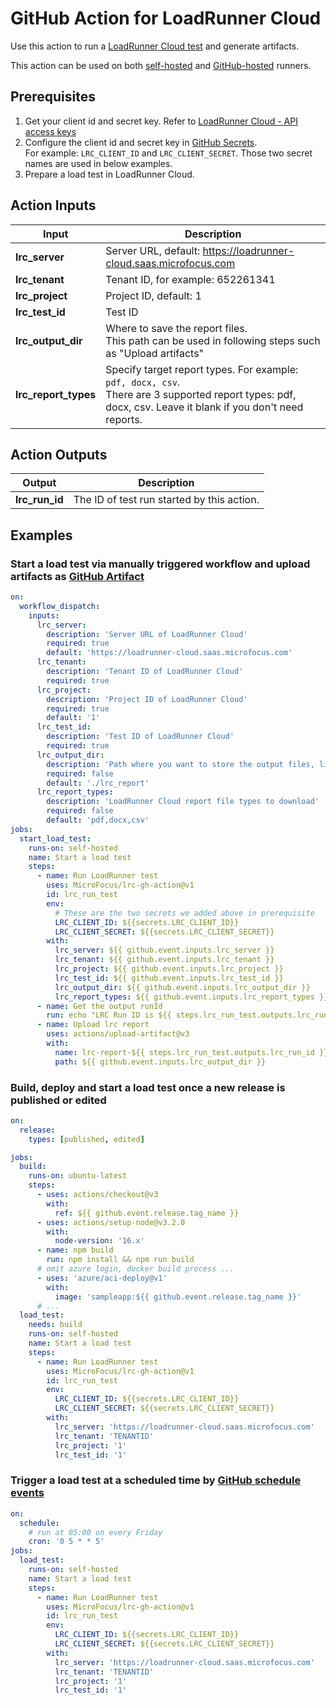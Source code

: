 # GitHub Action for LoadRunner Cloud

Use this action to run a [LoadRunner Cloud test](https://admhelp.microfocus.com/lrc/en/Latest/Content/Storm/t_run_load_test.htm) and generate artifacts.

This action can be used on both [self-hosted](https://docs.github.com/en/actions/hosting-your-own-runners) and [GitHub-hosted](https://docs.github.com/en/actions/using-github-hosted-runners) runners.

## Prerequisites

1. Get your client id and secret key. Refer to [LoadRunner Cloud - API access keys](https://admhelp.microfocus.com/lrc/en/Latest/Content/Storm/Admin-APIAccess.htm)
2. Configure the client id and secret key in [GitHub Secrets](https://docs.github.com/en/actions/security-guides/encrypted-secrets#creating-encrypted-secrets-for-a-repository).   
   For example: `LRC_CLIENT_ID` and `LRC_CLIENT_SECRET`. Those two secret names are used in below examples.
3. Prepare a load test in LoadRunner Cloud.

## Action Inputs

| Input                | Description                                                                                                                                                     |
|----------------------|-----------------------------------------------------------------------------------------------------------------------------------------------------------------|
| **lrc_server**       | Server URL, default: https://loadrunner-cloud.saas.microfocus.com                                                                                               |
| **lrc_tenant**       | Tenant ID, for example: 652261341                                                                                                                               |
| **lrc_project**      | Project ID, default: 1                                                                                                                                          |
| **lrc_test_id**      | Test ID                                                                                                                                                         |
| **lrc_output_dir**   | Where to save the report files. <br/>This path can be used in following steps such as "Upload artifacts"                                                        |
| **lrc_report_types** | Specify target report types. For example: `pdf, docx, csv`.  <br/>There are 3 supported report types: pdf, docx, csv. Leave it blank if you don't need reports. |

## Action Outputs

| Output         | Description                                |
|----------------|--------------------------------------------|
| **lrc_run_id** | The ID of test run started by this action. |

## Examples

### Start a load test via manually triggered workflow and upload artifacts as [GitHub Artifact](https://docs.github.com/en/actions/using-workflows/storing-workflow-data-as-artifacts)

```yml
on: 
  workflow_dispatch:
    inputs:
      lrc_server:
        description: 'Server URL of LoadRunner Cloud'
        required: true
        default: 'https://loadrunner-cloud.saas.microfocus.com'
      lrc_tenant:
        description: 'Tenant ID of LoadRunner Cloud'
        required: true
      lrc_project:
        description: 'Project ID of LoadRunner Cloud'
        required: true
        default: '1'
      lrc_test_id:
        description: 'Test ID of LoadRunner Cloud'
        required: true
      lrc_output_dir:
        description: 'Path where you want to store the output files, like csv/pdf reports and so on.'
        required: false
        default: './lrc_report'
      lrc_report_types:
        description: 'LoadRunner Cloud report file types to download'
        required: false
        default: 'pdf,docx,csv'
jobs:
  start_load_test:
    runs-on: self-hosted
    name: Start a load test
    steps:
      - name: Run LoadRunner test
        uses: MicroFocus/lrc-gh-action@v1
        id: lrc_run_test
        env:
          # These are the two secrets we added above in prerequisite
          LRC_CLIENT_ID: ${{secrets.LRC_CLIENT_ID}}
          LRC_CLIENT_SECRET: ${{secrets.LRC_CLIENT_SECRET}}
        with:
          lrc_server: ${{ github.event.inputs.lrc_server }}
          lrc_tenant: ${{ github.event.inputs.lrc_tenant }}
          lrc_project: ${{ github.event.inputs.lrc_project }}
          lrc_test_id: ${{ github.event.inputs.lrc_test_id }}
          lrc_output_dir: ${{ github.event.inputs.lrc_output_dir }}
          lrc_report_types: ${{ github.event.inputs.lrc_report_types }}
      - name: Get the output runId
        run: echo "LRC Run ID is ${{ steps.lrc_run_test.outputs.lrc_run_id }}"
      - name: Upload lrc report
        uses: actions/upload-artifact@v3
        with:
          name: lrc-report-${{ steps.lrc_run_test.outputs.lrc_run_id }}
          path: ${{ github.event.inputs.lrc_output_dir }}
```

### Build, deploy and start a load test once a new release is published or edited

```yml
on:
  release:
    types: [published, edited]

jobs:
  build:
    runs-on: ubuntu-latest
    steps:
      - uses: actions/checkout@v3
        with:
          ref: ${{ github.event.release.tag_name }}
      - uses: actions/setup-node@v3.2.0
        with:
          node-version: '16.x'
      - name: npm build
        run: npm install && npm run build
      # omit azure login, docker build process ...
      - uses: 'azure/aci-deploy@v1'
        with:
          image: 'sampleapp:${{ github.event.release.tag_name }}'
      # ...
  load_test:
    needs: build
    runs-on: self-hosted
    name: Start a load test
    steps:
      - name: Run LoadRunner test
        uses: MicroFocus/lrc-gh-action@v1
        id: lrc_run_test
        env:
          LRC_CLIENT_ID: ${{secrets.LRC_CLIENT_ID}}
          LRC_CLIENT_SECRET: ${{secrets.LRC_CLIENT_SECRET}}
        with:
          lrc_server: 'https://loadrunner-cloud.saas.microfocus.com'
          lrc_tenant: 'TENANTID'
          lrc_project: '1'
          lrc_test_id: '1'
```

### Trigger a load test at a scheduled time by [GitHub schedule events](https://docs.github.com/en/actions/using-workflows/events-that-trigger-workflows#schedule)

```yml
on:
  schedule:
    # run at 05:00 on every Friday
    cron: '0 5 * * 5'
jobs:
  load_test:
    runs-on: self-hosted
    name: Start a load test
    steps:
      - name: Run LoadRunner test
        uses: MicroFocus/lrc-gh-action@v1
        id: lrc_run_test
        env:
          LRC_CLIENT_ID: ${{secrets.LRC_CLIENT_ID}}
          LRC_CLIENT_SECRET: ${{secrets.LRC_CLIENT_SECRET}}
        with:
          lrc_server: 'https://loadrunner-cloud.saas.microfocus.com'
          lrc_tenant: 'TENANTID'
          lrc_project: '1'
          lrc_test_id: '1'
```
